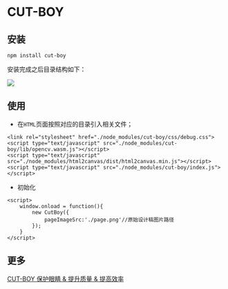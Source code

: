 # CUT-BOY

## 安装

```
npm install cut-boy
```

安装完成之后目录结构如下：

<img src="https://raw.githubusercontent.com/newbieYoung/NewbieWebArticles/master/images/cut-boy-1.jpg">

## 使用

- 在`HTML`页面按照对应的目录引入相关文件；

```
<link rel="stylesheet" href="./node_modules/cut-boy/css/debug.css">
<script type="text/javascript" src="./node_modules/cut-boy/lib/opencv.wasm.js"></script>
<script type="text/javascript" src="./node_modules/html2canvas/dist/html2canvas.min.js"></script>
<script type="text/javascript" src="./node_modules/cut-boy/index.js"></script>
```

- 初始化

```
<script>
    window.onload = function(){
        new CutBoy({
            pageImageSrc:'./page.png'//原始设计稿图片路径
        });
    }
</script>
```

## 更多

[CUT-BOY 保护眼睛 & 提升质量 & 提高效率](http://newbieyoung.github.io/NewbieWebArticles/cut-boy.html)




















